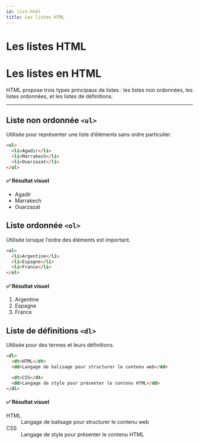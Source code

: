 ```yaml
---
id: list-html
title: Les listes HTML 
---
```

# Les listes HTML

# Les listes en HTML

HTML propose trois types principaux de listes : les listes non ordonnées, les listes ordonnées, et les listes de définitions.

---

## Liste non ordonnée `<ul>`

Utilisée pour représenter une liste d’éléments sans ordre particulier.

```html
<ul>
  <li>Agadir</li>
  <li>Marrakech</li>
  <li>Ouarzazat</li>
</ul>
```
#### ✅ Résultat visuel
<div class="demo-box"> <ul>
  <li>Agadir</li>
  <li>Marrakech</li>
  <li>Ouarzazat</li>
</ul>
</div>

## Liste ordonnée `<ol>`

Utilisée lorsque l’ordre des éléments est important.
```html
<ol>
  <li>Argentine</li>
  <li>Espagne</li>
  <li>France</li>
</ol>
```
#### ✅ Résultat visuel
<div class="demo-box"> <ol>
  <li>Argentine</li>
  <li>Espagne</li>
  <li>France</li>
</ol>
</div>

## Liste de définitions `<dl>`
Utilisée pour des termes et leurs définitions.
```html
<dl>
  <dt>HTML</dt>
  <dd>Langage de balisage pour structurer le contenu web</dd>

  <dt>CSS</dt>
  <dd>Langage de style pour présenter le contenu HTML</dd>
</dl>
```
#### ✅ Résultat visuel
<div class="demo-box"> 
<dl>
  <dt>HTML</dt>
  <dd>Langage de balisage pour structurer le contenu web</dd>

  <dt>CSS</dt>
  <dd>Langage de style pour présenter le contenu HTML</dd>
</dl>
</div>